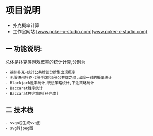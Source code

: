 # 项目说明
- 扑克概率计算 
- 工作室网站 [www.poker-x-studio.com](www.poker-x-studio.com)

## 一 功能说明:
  总体是扑克类游戏概率的统计计算,分别为

    - 德州扑克-统计公共牌部分牌型出现概率
    - 无限德州扑克-2张手牌和5张公共牌之间,出现一对的概率统计
    - Blackjack胜率统计,玩法策略统计,下注策略统计
    - Baccarat胜率统计
    - Baccarat押注策略[待完成]
    
## 二 技术栈
    - svgo包生成svg图
    - svg转jpeg图